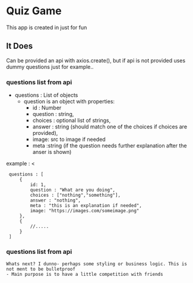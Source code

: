 # Quiz Game

This app is created in just for fun

## It Does

Can be provided an api with axios.create(), but if api is not provided uses dummy questions just for example..

### questions list from api
* questions : List of objects
    * question is an object with properties: 
        * id : Number
        * question : string,
        * choices : optional list of strings,
        * answer : string (should match one of the choices if choices are provided),
        * image: src to image if needed
        * meta :string (if the question needs  further explanation after the anser is shown)

example :
<
```
 questions : [
     {
         id: 1,
         question : "What are you doing",
         choices : ["nothing","something"],
         answer : "nothing",
         meta : "this is an explanation if needed",
         image: "https://images.com/someimage.png"
     },
     {
         //.....
     }
 ]
 ```

### questions list from api
    Whats next? I dunno- perhaps some styling or business logic. This is not ment to be bulletproof
    - Main purpose is to have a little competition with friends
